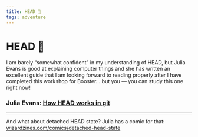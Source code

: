 ```yaml
---
title: HEAD 🎩
tags: adventure
---
```


# HEAD 🎩

I am barely “somewhat confident” in my understanding of HEAD, but Julia Evans is good at explaining computer things and she has written an excellent guide that I am looking forward to reading properly after I have completed this workshop for Booster… but you — you can study this one right now!

### Julia Evans: [How HEAD works in git](https://jvns.ca/blog/2024/03/08/how-head-works-in-git/)

---

And what about detached HEAD state? Julia has a comic for that:<br>
[wizardzines.com/comics/detached-head-state](https://wizardzines.com/comics/detached-head-state/)
